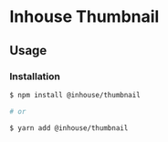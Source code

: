 # Inhouse Thumbnail

## Usage

### Installation

```bash
$ npm install @inhouse/thumbnail

# or

$ yarn add @inhouse/thumbnail
```
